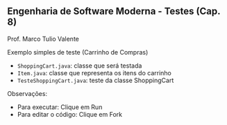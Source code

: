 ## Engenharia de Software Moderna - Testes  (Cap. 8)

Prof. Marco Tulio Valente
 
Exemplo simples de teste (Carrinho de Compras)

* `ShoppingCart.java`: classe que será testada
*  `Item.java`: classe que representa os itens do carrinho
* `TesteShoppingCart.java`: teste da classe ShoppingCart

Observações:
- Para executar: Clique em Run
- Para editar o código: Clique em Fork 